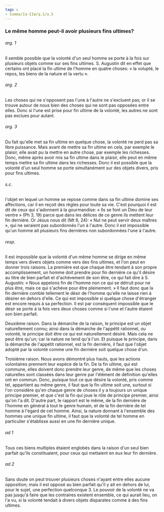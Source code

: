 ```yaml
---
tags : 
- Summa/Ia-IIæ/q.1/a.5
---
```


### Le même homme peut-il avoir plusieurs fins ultimes?

###### arg. 1
Il semble possible que la volonté d'un seul homme se porte à la fois sur plusieurs objets comme sur ses fins ultimes. S. Augustin dit en effet que certains ont placé la fin ultime de l'homme en quatre choses: « la volupté, le repos, les biens de la nature et la vertu ». 

###### arg. 2
Les choses qui ne s'opposent pas l'une à l'autre ne s'excluent pas; or il se trouve autour de nous bien des choses qui ne sont pas opposées entre elles. Donc si l'une est prise pour fin ultime de la volonté, les autres ne sont pas exclues pour autant. 

###### arg. 3
Du fait qu'elle met sa fin ultime en quelque chose, la volonté ne perd pas sa libre puissance. Mais avant de mettre sa fin ultime en cela, par exemple le plaisir, elle avait pu la mettre en autre chose, par exemple les richesses. Donc, même après avoir mis sa fin ultime dans le plaisir, elle peut en même temps mettre sa fin ultime dans les richesses. Donc il est possible que la volonté d'un seul homme se porte simultanément sur des objets divers, pris pour fins ultimes. 

###### s.c.
l'objet en lequel un homme se repose comme dans sa fin ultime domine ses affections, car il en reçoit des règles pour toute sa vie. C'est pourquoi il est dit de ceux qui s'adonnent à la gourmandise: « Ils se font un Dieu de leur ventre » (Ph 3, 19) parce que dans les délices de ce genre ils mettent leur fin dernière. Or Jésus nous dit (Mt 6, 24): « Nul ne peut servir deux maîtres », qui ne seraient pas subordonnés l'un à l'autre. Donc il est impossible qu'un homme ait plusieurs fins dernières non subordonnées l'une à l'autre. 

###### resp.
Il est impossible que la volonté d'un même homme se dirige en même temps vers divers objets comme vers des fins ultimes, et l'on peut en donner trois raisons. La première est que chaque être tendant à son propre accomplissement, un homme doit prendre pour fin dernière ce qu'il désire au titre de bien parfait et d'achèvement de son être, ce qui fait dire à S. Augustin: « Nous appelons fin de l'homme non ce qui se détruit pour ne plus être, mais ce qui s'achève pour être pleinement. » Il faut donc que la fin dernière comble tellement le désir de l'homme qu'elle ne laisse rien à désirer en dehors d'elle. Ce qui est impossible si quelque chose d'étranger est encore requis à sa perfection. Il est par conséquent impossible que le désir se porte à la fois vers deux choses comme si l'une et l'autre étaient son bien parfait. 

Deuxième raison. Dans la démarche de la raison, le principe est un objet naturellement connu; ainsi dans la démarche de l'appétit rationnel, ou volonté, le principe doit être ce qui est naturellement désiré. Mais cela ne peut être qu'un; car la nature ne tend qu'à l'un. Et puisque le principe, dans la démarche de l'appétit rationnel, est la fin dernière, il faut que l'objet adopté par la volonté comme une fin dernière soit quelque chose d'un. 

Troisième raison. Nous avons démontré plus hauts, que les actions volontaires prennent leur espèce de la fin. De la fin ultime, qui est commune, elles doivent donc prendre leur genre, de même que les choses naturelles sont classées dans leur genre par l'élément de définition qu'elles ont en commun. Donc, puisque tout ce que désire la volonté, pris comme tel, appartient au même genre, il faut que la fin ultime soit une, surtout si l'on considère qu'en chaque genre de choses il y a toujours un unique principe premier, et que c'est la fin qui joue le rôle de principe premier, ainsi qu'on l'a dit. D'autre part, le rapport est le même, de la fin dernière de l'homme en général à tout le genre humain, et de la fin dernière de tel homme à l'égard de cet homme. Ainsi, la nature donnant à l'ensemble des hommes une unique fin ultime, il faut que la volonté de tel homme en particulier s'établisse aussi en une fin dernière unique. 

###### ad 1
Tous ces biens multiples étaient englobés dans la raison d'un seul bien parfait qu'ils constituaient, pour ceux qui mettaient en eux leur fin dernière. 

###### ad 2
Sans doute on peut trouver plusieurs choses n'ayant entre elles aucune opposition; mais il est opposé au bien parfait qu'il y ait en dehors de lui, pour le sujet, une perfection quelconque 3. Le pouvoir de la volonté ne va pas jusqu'à faire que les contraires existent ensemble, ce qui aurait lieu, on l'a vu, si la volonté tendait à divers objets disparates comme à des fins ultimes. 


